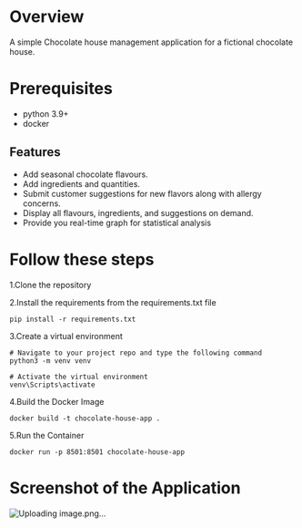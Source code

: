 # Overview
A simple Chocolate house management application for a fictional chocolate house.
# Prerequisites
- python 3.9+
- docker 
## Features

- Add seasonal chocolate flavours.
- Add ingredients and quantities.
- Submit customer suggestions for new flavors along with allergy concerns.
- Display all flavours, ingredients, and suggestions on demand.
- Provide you real-time graph for statistical analysis

# Follow these steps

1.Clone the repository

2.Install the requirements from the requirements.txt file

    pip install -r requirements.txt
3.Create a virtual environment

    # Navigate to your project repo and type the following command
    python3 -m venv venv

    # Activate the virtual environment
    venv\Scripts\activate

4.Build the Docker Image

    docker build -t chocolate-house-app .
    
5.Run the Container

    docker run -p 8501:8501 chocolate-house-app
    
# Screenshot of the Application

![Uploading image.png…]()


   



   
  
  
